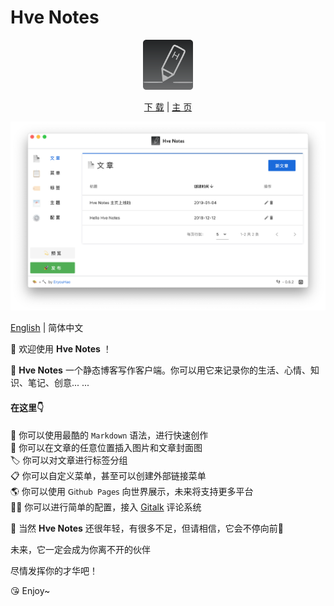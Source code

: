 # Hve Notes

<div align="center">
  <img src="public/app-icons/logo.png"  width="80px" height="80px">

  [下 载](https://github.com/hellohve/hve-notes/releases) | [主 页](http://hvenotes.fehey.com/)

</div>

<div align="center">
  <img src="hve-notes-app.png">

</div>

[English](https://github.com/hve-notes/hve-notes/blob/master/README.md) | 简体中文  

👏 欢迎使用 **Hve Notes** ！  

🌈 **Hve Notes** 一个静态博客写作客户端。你可以用它来记录你的生活、心情、知识、笔记、创意... ... 

#### 在这里👇
📝  你可以使用最酷的 `Markdown` 语法，进行快速创作  
🌉  你可以在文章的任意位置插入图片和文章封面图  
🏷️  你可以对文章进行标签分组  
📋  你可以自定义菜单，甚至可以创建外部链接菜单  
🌎  你可以使用 `𝖦𝗂𝗍𝗁𝗎𝖻 𝖯𝖺𝗀𝖾𝗌` 向世界展示，未来将支持更多平台  
💬  你可以进行简单的配置，接入 [Gitalk](https://github.com/gitalk/gitalk) 评论系统

🌱 当然 **Hve Notes** 还很年轻，有很多不足，但请相信，它会不停向前🏃

未来，它一定会成为你离不开的伙伴

尽情发挥你的才华吧！

😘 Enjoy~
